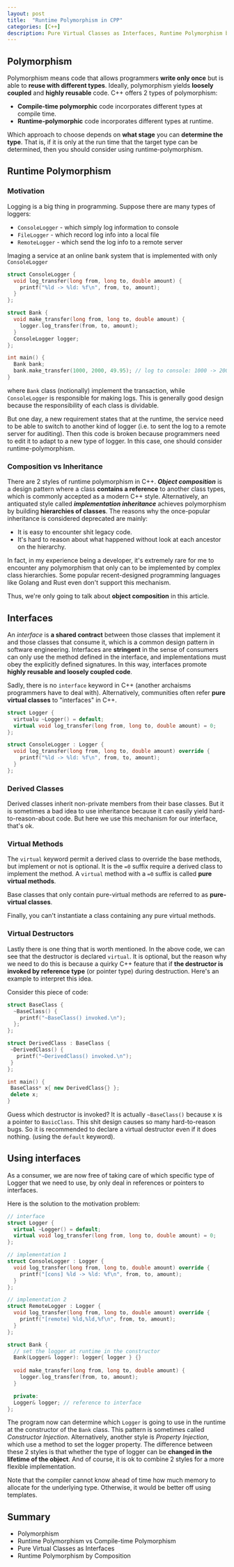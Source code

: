 ```yaml
---
layout: post
title:  "Runtime Polymorphism in CPP"
categories: [C++]
description: Pure Virtual Classes as Interfaces, Runtime Polymorphism by Composition
---
```

## Polymorphism
Polymorphism means code that allows programmers **write only once** but is able to **reuse with different types**. Ideally, polymorphism yields **loosely coupled** and **highly reusable** code.
C++ offers 2 types of polymorphism:
- **Compile-time polymorphic** code incorporates different types at compile time.
- **Runtime-polymorphic** code incorporates different types at runtime. 

Which approach to choose depends on **what stage** you can **determine the type**. That is, if it is only at the run time that the target type can be determined, then you should consider using runtime-polymorphism. 

## Runtime Polymorphism

### Motivation
Logging is a big thing in programming. Suppose there are many types of loggers:
- `ConsoleLogger` - which simply log information to console
- `FileLogger` - which record log info into a local file
- `RemoteLogger` - which send the log info to a remote server

Imaging a service at an online bank system that is implemented with only `ConsoleLogger`
```cpp
struct ConsoleLogger {
  void log_transfer(long from, long to, double amount) {
    printf("%ld -> %ld: %f\n", from, to, amount);
  }
};

struct Bank {
  void make_transfer(long from, long to, double amount) {
    logger.log_transfer(from, to, amount);
  }
  ConsoleLogger logger;
};

int main() {
  Bank bank;
  bank.make_transfer(1000, 2000, 49.95); // log to console: 1000 -> 2000: 49.95
}
```
where `Bank` class (notionally) implement the transaction, while `ConsoleLogger` is responsible for making logs. This is generally good design because the responsibility of each class is dividable.

But one day, a new requirement states that at the runtime, the service need to be able to switch to another kind of logger (i.e. to sent the log to a remote server for auditing).  Then this code is broken because programmers need to edit it to adapt to a new type of logger. In this case, one should consider runtime-polymorphism. 
### Composition vs Inheritance
There are 2 styles of runtime polymorphism in C++. ***Object composition*** is a design pattern where a class **contains a reference** to another class types, which is commonly accepted as a modern C++ style. Alternatively, an antiquated style called ***implementation inheritance*** achieves polymorphism by building **hierarchies of classes**. The reasons why the once-popular inheritance is considered deprecated are mainly:
- It is easy to encounter shit legacy code.
- It's hard to reason about what happened without look at each ancestor on the hierarchy.

In fact, in my experience being a developer, it's extremely rare for me to encounter any polymorphism that only can to be implemented by complex class hierarchies. Some popular recent-designed programming languages like Golang and Rust even don't support this mechanism.

Thus, we're only going to talk about **object composition** in this article.

## Interfaces
An *interface* is **a shared contract** between those classes that implement it and those classes that consume it, which is a common design pattern in software engineering.  Interfaces are **stringent** in the sense of consumers can only use the method defined in the interface, and implementations must obey the explicitly defined signatures. In this way,  interfaces promote **highly reusable and loosely coupled code**. 

Sadly, there is no `interface` keyword in C++ (another archaisms programmers have to deal with). Alternatively, communities often refer **pure virtual classes** to "interfaces" in C++. 

```c++
struct Logger {
  virtualu ~Logger() = default;
  virtual void log_transfer(long from, long to, double amount) = 0;
};

struct ConsoleLogger : Logger {
  void log_transfer(long from, long to, double amount) override {
    printf("%ld -> %ld: %f\n", from, to, amount);
  }
};
```

### Derived Classes
Derived classes inherit non-private members from their base classes. But it is sometimes a bad idea to use inheritance because it can easily yield hard-to-reason-about code. But here we use this mechanism for our interface, that's ok.

### Virtual Methods
The `virtual` keyword permit a derived class to override the base methods, but implement or not is optional. It is the  `=0` suffix require a derived class to implement the method. A `virtual` method with a `=0` suffix is called **pure virtual methods**.

Base classes that only contain pure-virtual methods are referred to as **pure-virtual classes**.

Finally, you can't instantiate a class containing any pure virtual methods.

### Virtual Destructors
Lastly there is one thing that is worth mentioned. In the above code, we can see that the destructor is declared `virtual`. It is optional, but the reason why we need to do this is because a quirky C++ feature that if **the destructor is invoked by reference type** (or pointer type) during destruction. Here's an example to interpret this idea.

Consider this piece of code:
```cpp
struct BaseClass {
  ~BaseClass() {
    printf("~BaseClass() invoked.\n");
  };
};

struct DerivedClass : BaseClass {
 ~DerivedClass() {
   printf("~DerivedClass() invoked.\n");
 }
};

int main() {
 BaseClass* x{ new DerivedClass{} };
 delete x; 
}
```
Guess which destructor is invoked? It is actually `~BaseClass()`  because x is a pointer to `BasicClass`. This shit design causes so many hard-to-reason bugs. So it is recommended to declare a virtual destructor even if it does nothing. (using the `default` keyword).

## Using interfaces
As a consumer, we are now free of taking care of which specific type of Logger that we need to use, by only deal in references or pointers to interfaces. 

Here is the solution to the motivation problem:
```cpp
// interface
struct Logger {
  virtual ~Logger() = default;
  virtual void log_transfer(long from, long to, double amount) = 0;
};

// implementation 1
struct ConsoleLogger : Logger {
  void log_transfer(long from, long to, double amount) override {
    printf("[cons] %ld -> %ld: %f\n", from, to, amount);
  }
};

// implementation 2
struct RemoteLogger : Logger {
  void log_transfer(long from, long to, double amount) override {
    printf("[remote] %ld,%ld,%f\n", from, to, amount);
  }
};

struct Bank {
  // set the logger at runtime in the constructor
  Bank(Logger& logger): logger{ logger } {}  
  
  void make_transfer(long from, long to, double amount) {
    logger.log_transfer(from, to, amount);
  }

  private:
  Logger& logger; // reference to interface
};
```

The program now can determine which `Logger` is going to use in the runtime at the constructor of the  `Bank` class. This pattern is sometimes called *Constructor Injection*. Alternatively, another style is *Property Injection*, which use a method to set the logger property. The difference between these 2 styles is that whether the type of logger can be **changed in the lifetime of the object**. And of course, it is ok to combine 2 styles for a more flexible implementation. 

Note that the compiler cannot know ahead of time how much memory to allocate for the underlying type. Otherwise, it would be better off using templates.

## Summary
- Polymorphism
- Runtime Polymorphism vs Compile-time Polymorphism
- Pure Virtual Classes as Interfaces
- Runtime Polymorphism by Composition